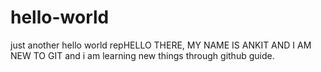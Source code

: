 # hello-world
just another hello world repHELLO THERE,
MY NAME IS ANKIT AND I AM NEW TO GIT 
and i am learning new things through github guide.

